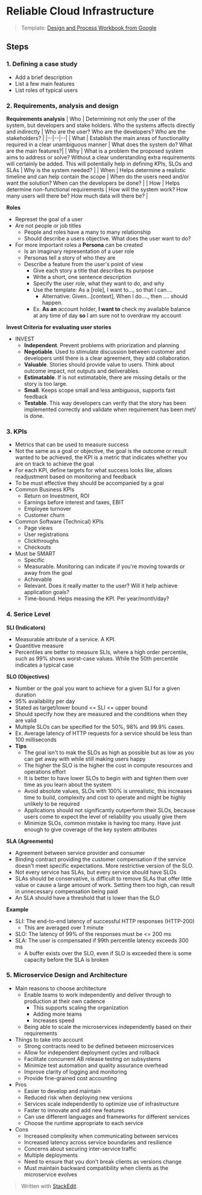 
# Reliable Cloud Infrastructure

> Template: [Design and Process Workbook from Google ](https://docs.google.com/presentation/d/1gg6PTfgLNqh6CKXZ-k-HjHGKq5n3uz9OBXBG_K43TC4/edit?usp=sharing)

## Steps

### 1. Defining a case study
- Add a brief description
- List a few main features
- List roles of typical users

### 2. Requirements, analysis and design

**Requirements analysis**
| Who | Determining not only the user of the system, but developers and stake holders. Who the systems affects directly and indirectly  | Who are the user? Who are the developers? Who are the stakeholders? |
|--|--|--|
| What | Establish the main areas of functionality required in a clear unambiguous manner | What does the system do? What are the main features?|
| Why | What is a problem the proposed system aims to address or solve? Without a clear understanding extra requirements will certainly be added. This will potentially help in defining KPIs, SLOs and SLAs | Why is the system needed? |
| When | Helps determine a realistic timeline and can help contain the scope | When do the users need and/or want the solution? When can the developers be done? |
| How | Helps determine non-functional requirements | How will the system work? How many users will there be? How much data will there be?  |

**Roles**
- Represet the goal of a user
- Are not people or job titles
	- People and roles have a many to many relationship
	- Should describe a users objective. What does the user want to do?
- For more important roles a **Persona** can be created
	- Is an imaginary representation of a user role
	- Personas tell a story of who they are
	- Describe a feature from the user's point of view
		- Give each story a title that describes its purpose
		- Write a short, one sentence description
		- Specify the user role, what they want to do, and why
		- Use the template: As a [role], I want to..., so that I can....
			- Alternative: Given...[context], When I do...., then .... should happen.
		- Ex. **As an** account holder, **I want to** check my available balance at any time of day **so** I am sure not to overdraw my account

**Invest Criteria for evaluating user stories**
- INVEST
	- **Independent**. Prevent problems with priorization and planning
	- **Negotiable**. Used to stimulate discussion between customer and developers until there is a clear agreement, they add collaboration.
	- **Valuable**. Stories should provide value to users. Think about outcome impact, not outputs and deliverables.
	- **Estimatable**. If is not estimatable, there are missing details or the story is too large.
	- **Small**. Keeps scope small and less ambiguous, supports fast feedback
	- **Testable**. This way developers can verify that the story has been implemented correctly and validate when requirement has been met/ is done.


###  3. KPIs
- Metrics that can be used to measure success
- Not the same as a goal or objective, the goal is the outcome or result wanted to be achieved, the KPI is a metric that indicates whether you are on track to achieve the goal
- For each KPI, define targets for what success looks like, allows readjustment based on monitoring and feedback
- To be must effective they should be accompanied by a goal
- Common Business KPIs
	- Return on Investment, ROI
	- Earnings before interest and taxes, EBIT
	- Employee turnover
	- Customer churn
- Common Software (Technical) KPIs
	- Page views
	- User registrations
	- Clickthroughs
	- Checkouts
- Must be SMART
	- Specific
	- Measurable. Monitoring can indicate if you're moving towards or away from the goal
	- Achievable
	- Relevant. Does it really matter to the user? Will it help achieve application goals?
	- Time-bound. Helps measing the KPI. Per year/month/day?

### 4. Serice Level

**SLI (Indicators)**
- Measurable attribute of a service. A KPI.
- Quantitive measure
- Percentiles are better to measure SLIs, where a high order percentile, such as 99% shows worst-case values. While the 50th percentile indicates a typical case

**SLO (Objectives)**
- Number or the goal you want to achieve for a given SLI for a given duration
- 95% availability per day
- Stated as target/lower bound <= SLI <= upper bound
- Should specify how they are measured and the conditions when they are valid
- Multiple SLOs can be specified for the 50%, 98% and 99.9% cases.
- Ex. Average latency of HTTP requests for a service should be less than 100 milliseconds
- **Tips**
	- The goal isn't to mak the SLOs as high as possible but as low as you can get away with while still making users happy
	- The higher the SLO is the higher the cost in compute resources and operations effort
	- It is better to have lower SLOs to begin with and tighten them over time as you learn about the system
	- Avoid absolute values, SLOs with 100% is unrealistic, this increases time to build, complexity and cost to operate and might be highly unlikely to be required
	- Applications should not significantly outperform their SLOs, because users come to expect the level of reliability you usually give them
	- Minimize SLOs, common mistake is having too many. Have just enough to give coverage of the key system attributes

**SLA (Agreements)**
- Agreement between service provider and consumer
- Binding contract providing the customer compensation if the service doesn't meet specific expectations. More restrictive version of the SLO.
- Not every service has SLAs, but every service should have SLOs
- SLAs should be conservative, is difficult to remove SLAs that offer little value or cause a large amount of work. Setting them too high, can result in unnecessary compensation being paid
- An SLA should have a threshold that is lower than the SLO

**Example**
- SLI: The end-to-end latency of successful HTTP responses (HTTP-200)
	- This are averaged over 1 minute
- SLO: The latency of 99% of the responses must be <= 200 ms
- SLA: The user is compensated if 99th percentile latency exceeds 300 ms
	- A buffer exists over the SLO, even if SLO is exceeded there is some capacity before the SLA is broken

### 5. Microservice Design and Architecture

- Main reasons to choose architecture
	- Enable teams to work independently and deliver through to production at their own cadence
		- This supports scaling the organization
		- Adding more teams
		- Increases speed
	- Being able to scale the microservices independently based on their requirements
- Things to take into account
	- Strong contracts need to be defined between microservices
	- Allow for independent deployment cycles and rollback
	- Facilitate concurrent AB release testing on subsystems
	- Minimize test automation and quality assurance overhead
	- Improve clarity of logging and monitoring
	- Provide fine-grained cost accounting
- Pros
	- Easier to develop and maintain
	- Reduced risk when deploying new versions
	- Services scale independently to optimize use of infrastructure
	- Faster to innovate and add new features
	- Can use different languages and frameworks for different services
	- Choose the runtime appropriate to each service
- Cons
	- Increased complexity when communicating between services
	- Increased latency across service boundaries and resilience 
	- Concerns about securing inter-service traffic
	- Multiple deployments
	- Need to ensure that you don't break clients as versions change
	- Must maintain backward compatibility when clients as the microservice evolves

> Written with [StackEdit](https://stackedit.io/).
<!--stackedit_data:
eyJoaXN0b3J5IjpbNzU0MzI2NTI3LC0yNjAxMjQwNDEsMTQ0OD
Q0NTE0OCwxMzM3MDg1MDQ1LC0xNjg0NTQ5OTldfQ==
-->